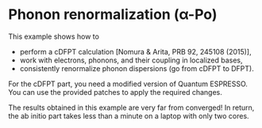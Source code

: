 # Phonon renormalization (α-Po)

This example shows how to

* perform a cDFPT calculation [Nomura & Arita, PRB 92, 245108 (2015)],
* work with electrons, phonons, and their coupling in localized bases,
* consistently renormalize phonon dispersions (go from cDFPT to DFPT).

For the cDFPT part, you need a modified version of Quantum ESPRESSO. You
can use the provided patches to apply the required changes.

The results obtained in this example are very far from converged! In return,
the ab initio part takes less than a minute on a laptop with only two cores.
